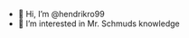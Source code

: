 - 👋 Hi, I’m @hendrikro99
- 👀 I’m interested in Mr. Schmuds knowledge


<!---
hendrikro99/hendrikro99 is a ✨ special ✨ repository because its `README.md` (this file) appears on your GitHub profile.
You can click the Preview link to take a look at your changes.
--->

